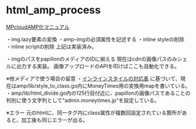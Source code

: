 # html_amp_process

[MPcloudAMP化マニュアル](https://docs.google.com/presentation/d/1qm9DkH-dbQ3JrsmlEDJX0tlOcYdoTgMItDGKomsICAs/edit#slide=id.gd513a6735d_0_0)

・img.lazy要素の変換
・amp-imgの必須属性を記述する
・inline styleの削除
・inline scriptの削除
上記は実装済み。

・imgのパスをpapillonのメディアのIDに揃える
 現在はcdnの画像パスのみシェルに出力する実装。
 画像アップロードのAPIを叩けばここも自動化できる。


※他メディアで使う場合の留意
・[インラインスタイルの対応表](https://docs.google.com/spreadsheets/d/1UHE5LBzpFD2l5BVTXnPJAKq8qUGd1Mv9u2MnyR2zCVA/edit#gid=1702748687)
に基づいて、現在はamp/lib/style_to_class.go内にMoneyTimes用の変換用mapを書いている。
・amp/lib/html_divide.go内の125行目付近に、papillonの画像パスであることの判別に使う文字列として"admin.moneytimes.jp"を設定している。

※エラー
元のhtmlに、同一タグ内にclass属性が複数回設定されている箇所があると、加工後も同じエラーが出る。

